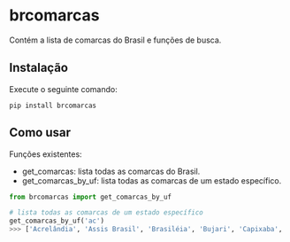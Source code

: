 # brcomarcas

Contém a lista de comarcas do Brasil e funções de busca.

## Instalação

Execute o seguinte comando:

```
pip install brcomarcas
```

## Como usar

Funções existentes:
* get_comarcas: lista todas as comarcas do Brasil.
* get_comarcas_by_uf: lista todas as comarcas de um estado específico.

```python
from brcomarcas import get_comarcas_by_uf

# lista todas as comarcas de um estado específico
get_comarcas_by_uf('ac')
>>> ['Acrelândia', 'Assis Brasil', 'Brasiléia', 'Bujari', 'Capixaba', 'Cruzeiro do Sul', 'Epitaciolândia', 'Feijó', 'Jordão', 'Mâncio Lima', 'Manoel Urbano', 'Marechal Thaumaturgo', 'Plácido de Castro', 'Porto Acre', 'Porto Walter', 'Rio Branco', 'Rodrigues Alves', 'Santa Rosa do Purus', 'Senador Guiomard', 'Sena Madureira', 'Tarauacá', 'Xapuri']
```
